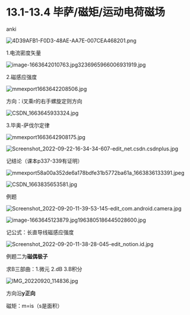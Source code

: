 # 13.1-13.4 毕萨/磁矩/运动电荷磁场

anki

![4D39AFB1-F0D3-48AE-AA7E-007CEA468201.png](13%201-13%204%20%E6%AF%95%E8%90%A8%20%E7%A3%81%E7%9F%A9%20%E8%BF%90%E5%8A%A8%E7%94%B5%E8%8D%B7%E7%A3%81%E5%9C%BA%202d68789df88d459bac73676a612fdd02/4D39AFB1-F0D3-48AE-AA7E-007CEA468201.png)

1.电流密度矢量

![image-1663642010763.jpg3236965966006931919.jpg](13%201-13%204%20%E6%AF%95%E8%90%A8%20%E7%A3%81%E7%9F%A9%20%E8%BF%90%E5%8A%A8%E7%94%B5%E8%8D%B7%E7%A3%81%E5%9C%BA%202d68789df88d459bac73676a612fdd02/image-1663642010763.jpg3236965966006931919.jpg)

2.磁感应强度

![mmexport1663642208506.jpg](13%201-13%204%20%E6%AF%95%E8%90%A8%20%E7%A3%81%E7%9F%A9%20%E8%BF%90%E5%8A%A8%E7%94%B5%E8%8D%B7%E7%A3%81%E5%9C%BA%202d68789df88d459bac73676a612fdd02/mmexport1663642208506.jpg)

方向：i叉乘r的右手螺旋定则方向

![CSDN_1663645933324.jpg](13%201-13%204%20%E6%AF%95%E8%90%A8%20%E7%A3%81%E7%9F%A9%20%E8%BF%90%E5%8A%A8%E7%94%B5%E8%8D%B7%E7%A3%81%E5%9C%BA%202d68789df88d459bac73676a612fdd02/CSDN_1663645933324.jpg)

3.毕奥-萨伐尔定律

![mmexport1663642908175.jpg](13%201-13%204%20%E6%AF%95%E8%90%A8%20%E7%A3%81%E7%9F%A9%20%E8%BF%90%E5%8A%A8%E7%94%B5%E8%8D%B7%E7%A3%81%E5%9C%BA%202d68789df88d459bac73676a612fdd02/mmexport1663642908175.jpg)

![Screenshot_2022-09-22-16-34-34-607-edit_net.csdn.csdnplus.jpg](13%201-13%204%20%E6%AF%95%E8%90%A8%20%E7%A3%81%E7%9F%A9%20%E8%BF%90%E5%8A%A8%E7%94%B5%E8%8D%B7%E7%A3%81%E5%9C%BA%202d68789df88d459bac73676a612fdd02/Screenshot_2022-09-22-16-34-34-607-edit_net.csdn.csdnplus.jpg)

记结论（课本p337-339有证明）

![mmexport58a00a352de6a178bdfe31b5772ba61a_1663836133391.jpeg](13%201-13%204%20%E6%AF%95%E8%90%A8%20%E7%A3%81%E7%9F%A9%20%E8%BF%90%E5%8A%A8%E7%94%B5%E8%8D%B7%E7%A3%81%E5%9C%BA%202d68789df88d459bac73676a612fdd02/mmexport58a00a352de6a178bdfe31b5772ba61a_1663836133391.jpeg)

![CSDN_1663835653581.jpg](13%201-13%204%20%E6%AF%95%E8%90%A8%20%E7%A3%81%E7%9F%A9%20%E8%BF%90%E5%8A%A8%E7%94%B5%E8%8D%B7%E7%A3%81%E5%9C%BA%202d68789df88d459bac73676a612fdd02/CSDN_1663835653581.jpg)

例题

![Screenshot_2022-09-20-11-39-53-145-edit_com.android.camera.jpg](13%201-13%204%20%E6%AF%95%E8%90%A8%20%E7%A3%81%E7%9F%A9%20%E8%BF%90%E5%8A%A8%E7%94%B5%E8%8D%B7%E7%A3%81%E5%9C%BA%202d68789df88d459bac73676a612fdd02/Screenshot_2022-09-20-11-39-53-145-edit_com.android.camera.jpg)

![image-1663645123879.jpg1963805186445028600.jpg](13%201-13%204%20%E6%AF%95%E8%90%A8%20%E7%A3%81%E7%9F%A9%20%E8%BF%90%E5%8A%A8%E7%94%B5%E8%8D%B7%E7%A3%81%E5%9C%BA%202d68789df88d459bac73676a612fdd02/image-1663645123879.jpg1963805186445028600.jpg)

记公式：长直导线磁感应强度

![Screenshot_2022-09-20-11-38-28-045-edit_notion.id.jpg](13%201-13%204%20%E6%AF%95%E8%90%A8%20%E7%A3%81%E7%9F%A9%20%E8%BF%90%E5%8A%A8%E7%94%B5%E8%8D%B7%E7%A3%81%E5%9C%BA%202d68789df88d459bac73676a612fdd02/Screenshot_2022-09-20-11-38-28-045-edit_notion.id.jpg)

例题二为**磁偶极子**

求B三部曲：1.微元 2.dB 3.B积分

![IMG_20220920_114836.jpg](13%201-13%204%20%E6%AF%95%E8%90%A8%20%E7%A3%81%E7%9F%A9%20%E8%BF%90%E5%8A%A8%E7%94%B5%E8%8D%B7%E7%A3%81%E5%9C%BA%202d68789df88d459bac73676a612fdd02/IMG_20220920_114836.jpg)

方向沿**y正向**

磁矩：m=is（s是面积）